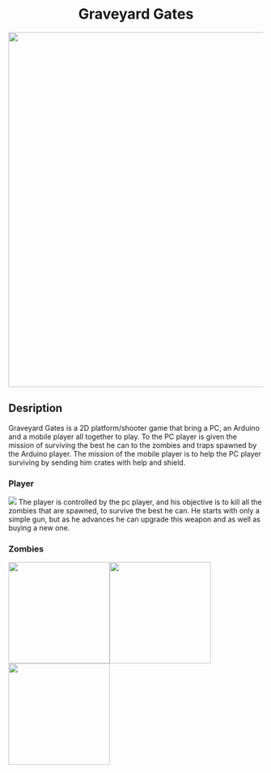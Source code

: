 <h1 align="center">Graveyard Gates</h1>
<p align="center">
  <img src="https://preview.ibb.co/dUVxuo/Capture.png" width="700">
</p>
<h2>Desription</h2>
<p>
Graveyard Gates is a 2D platform/shooter game that bring a PC, an Arduino and a mobile player all together to play. 
To the PC player is given the mission of surviving the best he can to the zombies and traps spawned by the Arduino player. 
The mission of the mobile player is to help the PC player surviving by sending him crates with help and shield.
<h3>Player</h3>
<img src="https://image.ibb.co/kXqrLT/Capture.png">
The player is controlled by the pc player, and his objective is to kill all the zombies that are spawned, to survive the best he can. 
He starts with only a simple gun, but as he advances he can upgrade this weapon and as well as buying a new one.
<h3>Zombies</h3>
<img src="https://image.ibb.co/fdSXS8/Attack_1.png" height="200"><img src="https://image.ibb.co/c5SSuo/Run10.png" height="200"><img src="https://preview.ibb.co/kB2hS8/WALK_005.png" height="200">
